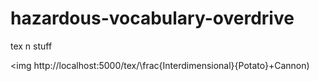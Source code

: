 hazardous-vocabulary-overdrive
==============================

tex n stuff

<img http://localhost:5000/tex/\frac{Interdimensional}{Potato}+Cannon)</img>
